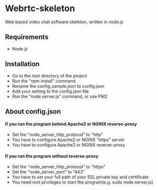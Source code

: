 # Webrtc-skeleton
Web based video chat software skeleton, written in node.js

## Requirements

- Node.js

## Installation

- Go to the root directory of the project
- Run the "npm install" command
- Rename the config_sample.json to config.json
- Add your setting to the config.json file
- Run the "node server.js" command, or use PM2

## About config.json

#### If you run the program behind Apache2 or NGINX reverse-proxy

- Set the "node_server_http_protocol" to "http"
- You have to configure Apache2 or NGINX "https" server
- You have to configure Apache2 or NGINX reverse-proxy

#### If you run the program without reverse-proxy

- Set the "node_server_http_protocol" to "https"
- Set the "node_server_port" to "443"
- You have to set your full path of your SSL private key and certificate
- You need root privileges to start the program(e.g. sudo node server.js)